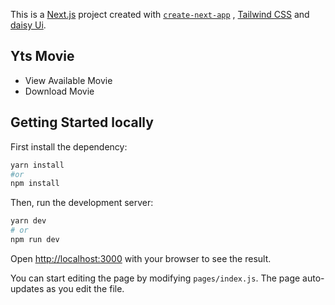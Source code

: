 This is a [Next.js](https://nextjs.org/) project created with [`create-next-app`](https://github.com/vercel/next.js/tree/canary/packages/create-next-app) , [Tailwind CSS](https://tailwindcss.com/) and [daisy Ui](https://daisyui.com/).

## Yts Movie

- View Available Movie
- Download Movie

## Getting Started locally

First install the dependency:
```bash
yarn install
#or
npm install
```

Then, run the development server:

```bash
yarn dev
# or
npm run dev
```

Open [http://localhost:3000](http://localhost:3000) with your browser to see the result.

You can start editing the page by modifying `pages/index.js`. The page auto-updates as you edit the file.

